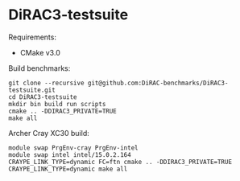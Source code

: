 # DiRAC3-testsuite

Requirements:

* CMake v3.0

Build benchmarks:

```
git clone --recursive git@github.com:DiRAC-benchmarks/DiRAC3-testsuite.git
cd DiRAC3-testsuite
mkdir bin build run scripts
cmake .. -DDIRAC3_PRIVATE=TRUE
make all
```

Archer Cray XC30 build:

```
module swap PrgEnv-cray PrgEnv-intel
module swap intel intel/15.0.2.164
CRAYPE_LINK_TYPE=dynamic FC=ftn cmake .. -DDIRAC3_PRIVATE=TRUE
CRAYPE_LINK_TYPE=dynamic make all
```

